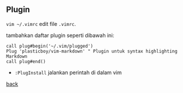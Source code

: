 ## Plugin
`vim ~/.vimrc` edit file `.vimrc`. 

tambahkan daftar plugin seperti dibawah ini:

```
call plug#begin('~/.vim/plugged')
Plug 'plasticboy/vim-markdown' " Plugin untuk syntax highlighting Markdown
call plug#end()
```

- `:PlugInstall` jalankan perintah di dalam vim

[back](./)
